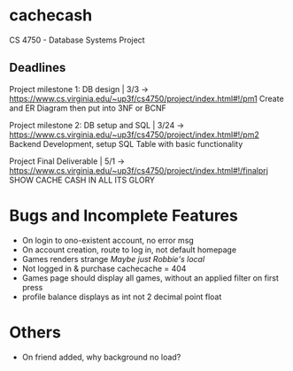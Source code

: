 # cachecash
CS 4750 - Database Systems Project

## Deadlines
Project milestone 1: DB design | 3/3
-> https://www.cs.virginia.edu/~up3f/cs4750/project/index.html#!/pm1
Create and ER Diagram then put into 3NF or BCNF

Project milestone 2: DB setup and SQL | 3/24
-> https://www.cs.virginia.edu/~up3f/cs4750/project/index.html#!/pm2
Backend Development, setup SQL Table with basic functionality 

Project Final Deliverable | 5/1
-> https://www.cs.virginia.edu/~up3f/cs4750/project/index.html#!/finalprj
SHOW CACHE CASH IN ALL ITS GLORY

# Bugs and Incomplete Features
- On login to ono-existent account, no error msg
- On account creation, route to log in, not default homepage
- Games renders strange *Maybe just Robbie's local*
- Not logged in & purchase cachecache = 404
- Games page should display all games, without an applied filter on first press
- profile balance displays as int not 2 decimal point float


# Others
- On friend added, why background no load?